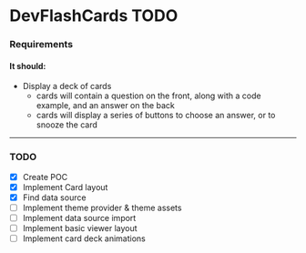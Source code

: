 # DevFlashCards TODO

### Requirements

#### It should:

- Display a deck of cards
  - cards will contain a question on the front, along with a code example, and an answer on the back
  - cards will display a series of buttons to choose an answer, or to snooze the card

---

### TODO

- [x] Create POC
- [x] Implement Card layout
- [x] Find data source
- [ ] Implement theme provider & theme assets
- [ ] Implement data source import
- [ ] Implement basic viewer layout
- [ ] Implement card deck animations

